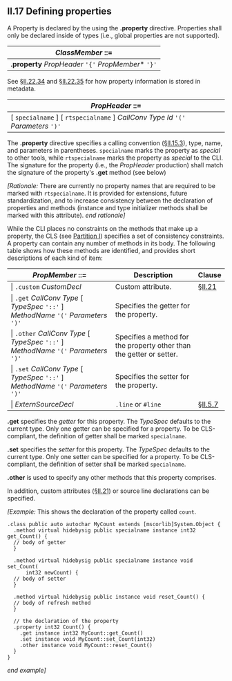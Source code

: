 ## II.17 Defining properties

A Property is declared by the using the **.property** directive. Properties shall only be declared inside of types (i.e., global properties are not supported).

 | _ClassMember_ ::=
 | ----
 | **.property** _PropHeader_ `'{'` _PropMember_* `'}'`

See §[II.22.34](#todo-missing-hyperlink) and §[II.22.35](ii.22.35-propertymap-0x15.md) for how property information is stored in metadata.

 | _PropHeader_ ::=
 | ----
 | \[ `specialname` \] \[ `rtspecialname` \] _CallConv_ _Type_ _Id_ `'('` _Parameters_ `')'`

The **.property** directive specifies a calling convention (§[II.15.3](#todo-missing-hyperlink)), type, name, and parameters in parentheses. `specialname` marks the property as *special* to other tools, while `rtspecialname` marks the property as *special* to the CLI. The signature for the property (i.e., the _PropHeader_ production) shall match the signature of the property's **.get** method (see below)

_[Rationale:_ There are currently no property names that are required to be marked with `rtspecialname`. It is provided for extensions, future standardization, and to increase consistency between the declaration of properties and methods (instance and type initializer methods shall be marked with this attribute). _end rationale]_

While the CLI places no constraints on the methods that make up a property, the CLS (see [Partition I](#todo-missing-hyperlink)) specifies a set of consistency constraints. A property can contain any number of methods in its body. The following table shows how these methods are identified, and provides short descriptions of each kind of item:

 | _PropMember_ ::= | Description | Clause
 | ---- | ---- | ----
 | \| `.custom` _CustomDecl_ | Custom attribute. | §[II.21](#todo-missing-hyperlink)
 | \| `.get` _CallConv_ _Type_ [ _TypeSpec_ `'::'` ] _MethodName_ `'('` _Parameters_ `')'` | Specifies the getter for the property.
 | \| `.other` _CallConv_ _Type_ [ _TypeSpec_ `'::'` ] _MethodName_ `'('` _Parameters_ `')'` | Specifies a method for the property other than the getter or setter.
 | \| `.set` _CallConv_ _Type_ [ _TypeSpec_ `'::'` ] _MethodName_ `'('` _Parameters_ `')'` | Specifies the setter for the property. 
 | \| _ExternSourceDecl_ | `.line` or `#line` | §[II.5.7](ii.5.7-source-line-information.md)

**.get** specifies the *getter* for this property. The _TypeSpec_ defaults to the current type. Only one getter can be specified for a property. To be CLS-compliant, the definition of getter shall be marked `specialname`.

**.set** specifies the *setter* for this property. The _TypeSpec_ defaults to the current type. Only one setter can be specified for a property. To be CLS-compliant, the definition of setter shall be marked `specialname`.

**.other** is used to specify any other methods that this property comprises.

In addition, custom attributes (§[II.21](#todo-missing-hyperlink)) or source line declarations can be specified.

_[Example:_ This shows the declaration of the property called `count`.

 ```ilasm
 .class public auto autochar MyCount extends [mscorlib]System.Object {
   .method virtual hidebysig public specialname instance int32 get_Count() {
   // body of getter
   }

   .method virtual hidebysig public specialname instance void set_Count(
       int32 newCount) {
   // body of setter
   } 

   .method virtual hidebysig public instance void reset_Count() {
   // body of refresh method
   } 

   // the declaration of the property
   .property int32 Count() {
     .get instance int32 MyCount::get_Count()
     .set instance void MyCount::set_Count(int32)
     .other instance void MyCount::reset_Count()
   }
 }
 ```

_end example]_

